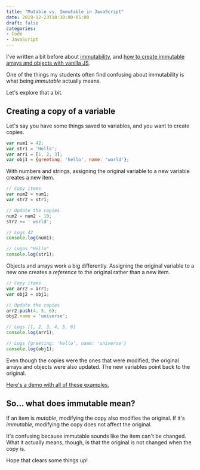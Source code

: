 ```yaml
---
title: "Mutable vs. Immutable in JavaScript"
date: 2019-12-23T10:30:00-05:00
draft: false
categories:
- Code
- JavaScript
---
```


I've written a bit before about [immutability](/immutability-in-javascript/), and [how to create immutable arrays and objects with vanilla JS](/a-better-way-to-create-an-immutable-copy-of-an-array-or-object-with-vanilla-js/).

One of the things my students often find confusing about immutability is what being *immutable* actually means.

Let's explore that a bit.

## Creating a copy of a variable

Let's say you have some things saved to variables, and you want to create copies.

```js
var num1 = 42;
var str1 = 'Hello';
var arr1 = [1, 2, 3];
var obj1 = {greeting: 'hello', name: 'world'};
```

With numbers and strings, assigning the original variable to a new variable creates a new item.

```js
// Copy items
var num2 = num1;
var str2 = str1;

// Update the copies
num2 = num2 - 10;
str2 += ' world';

// Logs 42
console.log(num1);

// Logos "Hello"
console.log(str1);
```

Objects and arrays work a big differently. Assigning the original variable to a new one creates a *reference* to the original rather than a new item.

```js
// Copy items
var arr2 = arr1;
var obj2 = obj1;

// Update the copies
arr2.push(4, 5, 6);
obj2.name = 'universe';

// Logs [1, 2, 3, 4, 5, 6]
console.log(arr1);

// Logs {greeting: 'hello', name: 'universe'}
console.log(obj1);
```

Even though the copies were the ones that were modified, the original arrays and objects were also updated. The new variables point back to the original.

[Here's a demo with all of these examples.](https://codepen.io/cferdinandi/pen/QWwpRgr)

## So... what does immutable mean?

If an item is *mutable*, modifying the copy also modifies the original. If it's *immutable*, modifying the copy does not affect the original.

It's confusing because immutable sounds like the item can't be changed. What it actually means, though, is that the original is not changed when the copy is.

Hope that clears some things up!